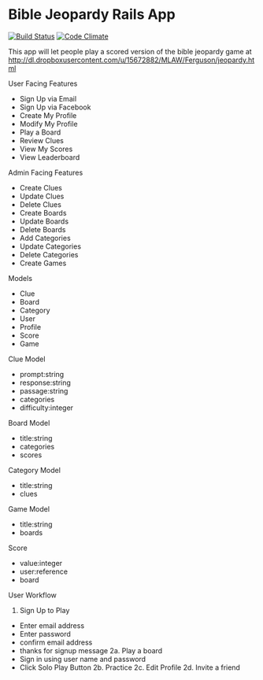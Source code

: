 Bible Jeopardy Rails App
========================

[![Build Status](https://travis-ci.org/mikewyattdesign/bible_jeopardy.svg?branch=master)](https://travis-ci.org/mikewyattdesign/bible_jeopardy)
[![Code Climate](https://codeclimate.com/github/mikewyattdesign/bible_jeopardy.png)](https://codeclimate.com/github/mikewyattdesign/bible_jeopardy)

This app will let people play a scored version of the bible jeopardy game at 
http://dl.dropboxusercontent.com/u/15672882/MLAW/Ferguson/jeopardy.html

User Facing Features
- Sign Up via Email
- Sign Up via Facebook
- Create My Profile
- Modify My Profile
- Play a Board
- Review Clues
- View My Scores
- View Leaderboard

Admin Facing Features
- Create Clues
- Update Clues
- Delete Clues
- Create Boards
- Update Boards
- Delete Boards
- Add Categories
- Update Categories
- Delete Categories
- Create Games

Models

- Clue
- Board
- Category
- User
- Profile
- Score
- Game

Clue Model
- prompt:string
- response:string
- passage:string
- categories
- difficulty:integer

Board Model
- title:string
- categories
- scores

Category Model
- title:string
- clues

Game Model
- title:string
- boards

Score
- value:integer
- user:reference
- board

User Workflow

1. Sign Up to Play
- Enter email address
- Enter password
- confirm email address
- thanks for signup message
2a. Play a board
- Sign in using user name and password
- Click Solo Play Button
2b. Practice
2c. Edit Profile
2d. Invite a friend

